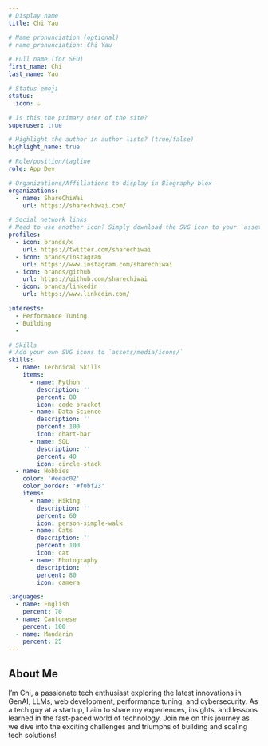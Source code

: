 ```yaml
---
# Display name
title: Chi Yau

# Name pronunciation (optional)
# name_pronunciation: Chi Yau

# Full name (for SEO)
first_name: Chi
last_name: Yau

# Status emoji
status:
  icon: ☕️

# Is this the primary user of the site?
superuser: true

# Highlight the author in author lists? (true/false)
highlight_name: true

# Role/position/tagline
role: App Dev

# Organizations/Affiliations to display in Biography blox
organizations:
  - name: ShareChiWai
    url: https://sharechiwai.com/

# Social network links
# Need to use another icon? Simply download the SVG icon to your `assets/media/icons/` folder.
profiles:
  - icon: brands/x
    url: https://twitter.com/sharechiwai
  - icon: brands/instagram
    url: https://www.instagram.com/sharechiwai
  - icon: brands/github
    url: https://github.com/sharechiwai
  - icon: brands/linkedin
    url: https://www.linkedin.com/

interests:
  - Performance Tuning
  - Building
  - 

# Skills
# Add your own SVG icons to `assets/media/icons/`
skills:
  - name: Technical Skills
    items:
      - name: Python
        description: ''
        percent: 80
        icon: code-bracket
      - name: Data Science
        description: ''
        percent: 100
        icon: chart-bar
      - name: SQL
        description: ''
        percent: 40
        icon: circle-stack
  - name: Hobbies
    color: '#eeac02'
    color_border: '#f0bf23'
    items:
      - name: Hiking
        description: ''
        percent: 60
        icon: person-simple-walk
      - name: Cats
        description: ''
        percent: 100
        icon: cat
      - name: Photography
        description: ''
        percent: 80
        icon: camera

languages:
  - name: English
    percent: 70
  - name: Cantonese
    percent: 100
  - name: Mandarin
    percent: 25
---
```


## About Me

I’m Chi, a passionate tech enthusiast exploring the latest innovations in GenAI, LLMs, web development, performance tuning, and cybersecurity. As a tech guy at a startup, I aim to share my experiences, insights, and lessons learned in the fast-paced world of technology. Join me on this journey as we dive into the exciting challenges and triumphs of building and scaling tech solutions!